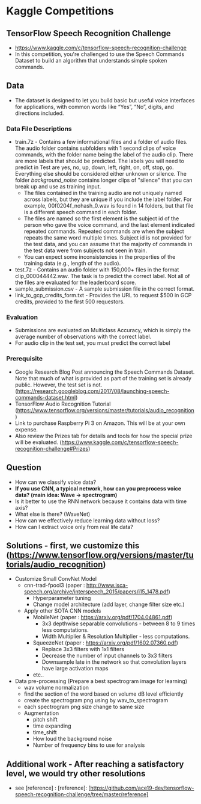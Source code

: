 # Kaggle Competitions

## TensorFlow Speech Recognition Challenge
- https://www.kaggle.com/c/tensorflow-speech-recognition-challenge
- In this competition, you're challenged to use the Speech Commands Dataset to build an algorithm that understands simple spoken commands.


## Data
- The dataset is designed to let you build basic but useful voice interfaces for applications, with common words like “Yes”, “No”, digits, and directions included. 


### Data File Descriptions
- train.7z - Contains a few informational files and a folder of audio files. The audio folder contains subfolders with 1 second clips of voice commands, with the folder name being the label of the audio clip. There are more labels that should be predicted. The labels you will need to predict in Test are yes, no, up, down, left, right, on, off, stop, go. Everything else should be considered either unknown or silence. The folder _background_noise_ contains longer clips of "silence" that you can break up and use as training input.
  - The files contained in the training audio are not uniquely named across labels, but they are unique if you include the label folder. For example, 00f0204f_nohash_0.wav is found in 14 folders, but that file is a different speech command in each folder.
  - The files are named so the first element is the subject id of the person who gave the voice command, and the last element indicated repeated commands. Repeated commands are when the subject repeats the same word multiple times. Subject id is not provided for the test data, and you can assume that the majority of commands in the test data were from subjects not seen in train.
  - You can expect some inconsistencies in the properties of the training data (e.g., length of the audio).
- test.7z - Contains an audio folder with 150,000+ files in the format clip_000044442.wav. The task is to predict the correct label. Not all of the files are evaluated for the leaderboard score.
- sample_submission.csv - A sample submission file in the correct format.
- link_to_gcp_credits_form.txt - Provides the URL to request $500 in GCP credits, provided to the first 500 requestors.


### Evaluation
- Submissions are evaluated on Multiclass Accuracy, which is simply the average number of observations with the correct label.
- For audio clip in the test set, you must predict the correct label


### Prerequisite
- Google Research Blog Post announcing the Speech Commands Dataset. Note that much of what is provided as part of the training set is already public. However, the test set is not. (https://research.googleblog.com/2017/08/launching-speech-commands-dataset.html)
- TensorFlow Audio Recognition Tutorial (https://www.tensorflow.org/versions/master/tutorials/audio_recognition)
- Link to purchase Raspberry Pi 3 on Amazon. This will be at your own expense.
- Also review the Prizes tab for details and tools for how the special prize will be evaluated. (https://www.kaggle.com/c/tensorflow-speech-recognition-challenge#Prizes)


## Question
- How can we classify voice data?
- <b> If you use CNN, a typical network, how can you preprocess voice data? (main idea: Wave -> spectrogram) </b>
- Is it better to use the RNN network because it contains data with time axis?
- What else is there? (WaveNet)
- How can we effectively reduce learning data without loss?
- How can I extract voice only from real life data?


## Solutions - first, we customize this (https://www.tensorflow.org/versions/master/tutorials/audio_recognition)
- Customize Small ConvNet Model
  - cnn-trad-fpool3 (paper : http://www.isca-speech.org/archive/interspeech_2015/papers/i15_1478.pdf)
    - Hyperparameter tuning
    - Change model architecture (add layer, change filter size etc.)
  - Apply other SOTA CNN models
    - MobileNet (paper : https://arxiv.org/pdf/1704.04861.pdf)
      - 3x3 depthwise separable convolutions - between 8 to 9 times less computations.
      - Width Multiplier & Resolution Multiplier - less computations.
    - SqueezeNet (paper : https://arxiv.org/pdf/1602.07360.pdf)
      - Replace 3x3 filters with 1x1 filters
      - Decrease the number of input channels to 3x3 filters
      - Downsample late in the network so that convolution layers have large activation maps
    - etc..
- Data pre-processing (Prepare a best spectrogram image for learning)
  - wav volume normalization
  - find the section of the word based on volume dB level efficiently
  - create the spectrogram png using by wav_to_spectrogram
  - each spectrogram png size change to same size
  - Augmentation
    - pitch shift
    - time expanding
    - time_shift
    - How loud the background noise
    - Number of frequency bins to use for analysis


## Additional work - After reaching a satisfactory level, we would try other resolutions
- see [reference] :
[reference]: [https://github.com/ace19-dev/tensorflow-speech-recognition-challenge/tree/master/reference]


